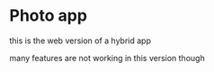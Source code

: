 # Photo app
<p>this is the web version of a hybrid app</p>
<p>many features are not working in this version though</p>
